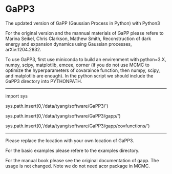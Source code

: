 # GaPP3
The updated version of GaPP (Gaussian Process in Python) with Python3

For the original version and the mannual materials of GaPP please refere to Marina Seikel, Chris Clarkson, Mathew Smith, Reconstruction of dark energy and expansion dynamics using Gaussian processes, arXiv:1204.2832.


To use GaPP3,  first use miniconda to build an envirenment with python=3.X, numpy, scipy, matplotlib, emcee, corner (if you do not use MCMC to optimize the hyperparameters of covaraince function, then numpy, scipy, and matplotlib are enough). In the python script we should include the GaPP3 directory into PYTHONPATH.


---------------------------------------------------------------------
import sys

sys.path.insert(0,'/data/tyang/software/GaPP3/')

sys.path.insert(0,'/data/tyang/software/GaPP3/gapp/')

sys.path.insert(0,'/data/tyang/software/GaPP3/gapp/covfunctions/')

-----------------------------------------------------------------------

Please replace the location with your own location of GaPP3.

For the basic examples please refere to the examples directory.

For the manual book please see the original documentation of gapp. The usage is not changed. Note we do not need acor package in MCMC. 

